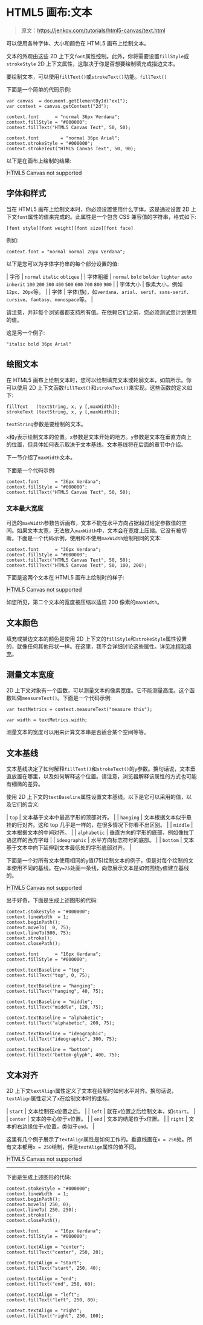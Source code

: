 # HTML5 画布:文本

> 原文：<https://jenkov.com/tutorials/html5-canvas/text.html>

可以使用各种字体、大小和颜色在 HTML5 画布上绘制文本。

文本的外观由这些 2D 上下文`font`属性控制。此外，你将需要设置`fillStyle`或`strokeStyle` 2D 上下文属性，这取决于你是否想要绘制填充或描边文本。

要绘制文本，可以使用`fillText()`或`strokeText()`功能。`fillText()`

下面是一个简单的代码示例:

```
var canvas  = document.getElementById("ex1");
var context = canvas.getContext("2d");

context.font      = "normal 36px Verdana";
context.fillStyle = "#000000";
context.fillText("HTML5 Canvas Text", 50, 50);

context.font        = "normal 36px Arial";
context.strokeStyle = "#000000";
context.strokeText("HTML5 Canvas Text", 50, 90);

```

以下是在画布上绘制的结果:

<canvas id="ex1" width="500" height="100" style="border: 1px solid #cccccc;">HTML5 Canvas not supported</canvas>

## 字体和样式

当在 HTML5 画布上绘制文本时，你必须设置使用什么字体。这是通过设置 2D 上下文`font`属性的值来完成的。此属性是一个包含 CSS 兼容值的字符串，格式如下:

```
[font style][font weight][font size][font face]

```

例如:

```
context.font = "normal normal 20px Verdana";

```

以下是您可以为字体字符串的每个部分设置的值:

| 字形 | `normal`
`italic`
`oblique`
 |
| 字体粗细 | `normal`
`bold`
`bolder`
`lighter`
`auto`
`inherit`
`100`
`200`
`300`
`400`
`500`
`600`
`700`
`800`
`900` |
| 字体大小 | 像素大小，例如`12px`、`20px`等。 |
| 字体 | 字体(族)，如`verdana`、`arial`、`serif`、`sans-serif`、`cursive`、`fantasy`、`monospace`等。 |

请注意，并非每个浏览器都支持所有值。在依赖它们之前，您必须测试您计划使用的值。

这是另一个例子:

```
"italic bold 36px Arial"

```

## 绘图文本

在 HTML5 画布上绘制文本时，您可以绘制填充文本或轮廓文本，如前所示。你可以使用 2D 上下文函数`fillText()`和`strokeText()`来实现。这些函数的定义如下:

```
fillText   (textString, x, y [,maxWidth]);
strokeText (textString, x, y [,maxWidth]);

```

`textString`参数是要绘制的文本。

`x`和`y`表示绘制文本的位置。`x`参数是文本开始的地方。`y`参数是文本在垂直方向上的位置，但具体如何表示取决于文本基线。文本基线将在后面的章节中介绍。

下一节介绍了`maxWidth`文本。

下面是一个代码示例:

```
context.font      = "36px Verdana";
context.fillStyle = "#000000";
context.fillText("HTML5 Canvas Text", 50, 50);

```

### 文本最大宽度

可选的`maxWidth`参数告诉画布，文本不能在水平方向占据超过给定参数值的空间。如果文本太宽，无法放入`maxWidth`中，文本会在宽度上压缩。它没有被切断。下面是一个代码示例，使用和不使用`maxWidth`绘制相同的文本:

```
context.font      = "36px Verdana";
context.fillStyle = "#000000";
context.fillText("HTML5 Canvas Text", 50, 50);
context.fillText("HTML5 Canvas Text", 50, 100, 200);

```

下面是这两个文本在 HTML5 画布上绘制时的样子:

<canvas id="ex2" width="500" height="150" style="border: 1px solid #cccccc;">HTML5 Canvas not supported</canvas>

如您所见，第二个文本的宽度被压缩以适应 200 像素的`maxWidth`。

## 文本颜色

填充或描边文本的颜色是使用 2D 上下文的`fillStyle`和`strokeStyle`属性设置的，就像任何其他形状一样。在这里，我不会详细讨论这些属性。详见[冲程和填充](stroke-fill.html)。

## 测量文本宽度

2D 上下文对象有一个函数，可以测量文本的像素宽度。它不能测量高度。这个函数叫做`measureText()`。下面是一个代码示例:

```
var textMetrics = context.measureText("measure this");

var width = textMetrics.width;

```

测量文本的宽度可以用来计算文本串是否适合某个空间等等。

## 文本基线

文本基线决定了如何解释`fillText()`和`strokeText()`的`y`参数。换句话说，文本垂直放置在哪里，以及如何解释这个位置。请注意，浏览器解释该属性的方式也可能有细微的差异。

使用 2D 上下文的`textBaseline`属性设置文本基线。以下是它可以采用的值，以及它们的含义:

| `top` | 文本基于文本中最高字形的顶部对齐。 |
| `hanging` | 文本根据文本似乎悬挂的行对齐。这和 top 几乎是一样的，在很多情况下你看不出区别。 |
| `middle` | 文本根据文本的中间对齐。 |
| `alphabetic` | 垂直方向的字形的底部，例如像拉丁语这样的西方字母 |
| `ideographic` | 水平方向标志符号的底部。 |
| `bottom` | 文本基于文本中向下延伸到文本最低处的字形底部对齐。 |

下面是一个对所有文本使用相同的`y`值(75)绘制文本的例子，但是对每个绘制的文本使用不同的基线。在`y=75`处画一条线，向您展示文本是如何围绕`y`值建立基线的。

<canvas id="ex3" width="500" height="150" style="border: 1px solid #cccccc;">HTML5 Canvas not supported</canvas>

出于好奇，下面是生成上述图形的代码:

```
context.stokeStyle = "#000000";
context.lineWidth  = 1;
context.beginPath();
context.moveTo(  0, 75);
context.lineTo(500, 75);
context.stroke();
context.closePath();

context.font      = "16px Verdana";
context.fillStyle = "#000000";

context.textBaseline = "top";
context.fillText("top", 0, 75);

context.textBaseline = "hanging";
context.fillText("hanging", 40, 75);

context.textBaseline = "middle";
context.fillText("middle", 120, 75);

context.textBaseline = "alphabetic";
context.fillText("alphabetic", 200, 75);

context.textBaseline = "ideographic";
context.fillText("ideographic", 300, 75);

context.textBaseline = "bottom";
context.fillText("bottom-glyph", 400, 75);

```

## 文本对齐

2D 上下文`textAlign`属性定义了文本在绘制时如何水平对齐。换句话说，`textAlign`属性定义了`x`在绘制文本时的坐标。

| `start` | 文本绘制在`x`位置之后。 |
| `left` | 就在`x`位置之后绘制文本，如`start`。 |
| `center` | 文本的中心位于`x`位置。 |
| `end` | 文本的结尾位于`x`位置。 |
| `right` | 文本的右边缘位于`x`位置，类似于`end`。 |

这里有几个例子展示了`textAlign`属性是如何工作的。垂直线画在`x = 250`处。所有文本都用`x = 250`绘制，但是`textAlign`属性的值不同。

<canvas id="ex4" width="500" height="120" style="border: 1px solid #cccccc;">HTML5 Canvas not supported</canvas>

----------

下面是生成上述图形的代码:

```
context.stokeStyle = "#000000";
context.lineWidth  = 1;
context.beginPath();
context.moveTo( 250, 0);
context.lineTo( 250, 250);
context.stroke();
context.closePath();

context.font      = "16px Verdana";
context.fillStyle = "#000000";

context.textAlign = "center";
context.fillText("center", 250, 20);

context.textAlign = "start";
context.fillText("start", 250, 40);

context.textAlign = "end";
context.fillText("end", 250, 60);

context.textAlign = "left";
context.fillText("left", 250, 80);

context.textAlign = "right";
context.fillText("right", 250, 100);

```